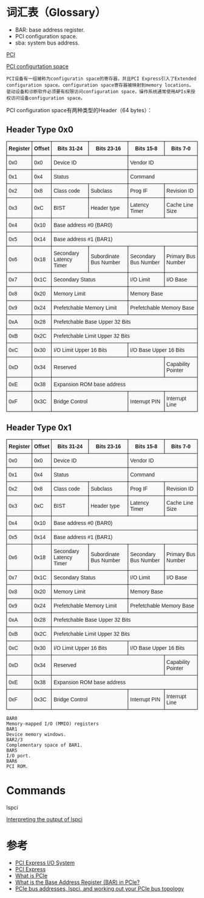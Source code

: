 # 词汇表（Glossary）

- BAR: base address register.
- PCI configuration space.
- sba: system bus address.



[PCI](https://wiki.osdev.org/PCI)

[PCI configurtation space](https://en.wikipedia.org/wiki/PCI_configuration_space)

    PCI设备有一组被称为configuratin space的寄存器，并且PCI Express引入了Extended configuration space。configuration space寄存器被映射到memory locations。
    驱动设备和诊断软件必须要有权限访问configuration space，操作系统通常使用APIs来授权访问设备configuration space。

PCI configuration space有两种类型的Header（64 bytes）：

## Header Type 0x0

<style type="text/css">
.tg  {border-collapse:collapse;border-spacing:0;}
.tg td{border-color:black;border-style:solid;border-width:1px;font-family:Arial, sans-serif;font-size:14px;
  overflow:hidden;padding:10px 5px;word-break:normal;}
.tg th{border-color:black;border-style:solid;border-width:1px;font-family:Arial, sans-serif;font-size:14px;
  font-weight:normal;overflow:hidden;padding:10px 5px;word-break:normal;}
.tg .tg-rcf9{background-color:#F9F9F9;text-align:left;vertical-align:middle}
.tg .tg-tbl0{background-color:#F9F9F9;font-weight:bold;text-align:center;vertical-align:middle}
</style>
<table class="tg">
<thead>
  <tr>
    <th class="tg-tbl0">Register</th>
    <th class="tg-tbl0">Offset</th>
    <th class="tg-tbl0">Bits 31-24</th>
    <th class="tg-tbl0">Bits 23-16</th>
    <th class="tg-tbl0">Bits 15-8</th>
    <th class="tg-tbl0">Bits 7-0</th>
  </tr>
</thead>
<tbody>
  <tr>
    <td class="tg-rcf9">0x0</td>
    <td class="tg-rcf9">0x0</td>
    <td class="tg-rcf9" colspan="2">Device ID</td>
    <td class="tg-rcf9" colspan="2">Vendor ID</td>
  </tr>
  <tr>
    <td class="tg-rcf9">0x1</td>
    <td class="tg-rcf9">0x4</td>
    <td class="tg-rcf9" colspan="2">Status</td>
    <td class="tg-rcf9" colspan="2">Command</td>
  </tr>
  <tr>
    <td class="tg-rcf9">0x2</td>
    <td class="tg-rcf9">0x8</td>
    <td class="tg-rcf9">Class code</td>
    <td class="tg-rcf9">Subclass</td>
    <td class="tg-rcf9">Prog IF</td>
    <td class="tg-rcf9">Revision ID</td>
  </tr>
  <tr>
    <td class="tg-rcf9">0x3</td>
    <td class="tg-rcf9">0xC</td>
    <td class="tg-rcf9">BIST</td>
    <td class="tg-rcf9">Header type</td>
    <td class="tg-rcf9">Latency Timer</td>
    <td class="tg-rcf9">Cache Line Size</td>
  </tr>
  <tr>
    <td class="tg-rcf9">0x4</td>
    <td class="tg-rcf9">0x10</td>
    <td class="tg-rcf9" colspan="4">Base address #0 (BAR0)</td>
  </tr>
  <tr>
    <td class="tg-rcf9">0x5</td>
    <td class="tg-rcf9">0x14</td>
    <td class="tg-rcf9" colspan="4">Base address #1 (BAR1)</td>
  </tr>
  <tr>
    <td class="tg-rcf9">0x6</td>
    <td class="tg-rcf9">0x18</td>
    <td class="tg-rcf9">Secondary Latency Timer</td>
    <td class="tg-rcf9">Subordinate Bus Number</td>
    <td class="tg-rcf9">Secondary Bus Number</td>
    <td class="tg-rcf9">Primary Bus Number</td>
  </tr>
  <tr>
    <td class="tg-rcf9">0x7</td>
    <td class="tg-rcf9">0x1C</td>
    <td class="tg-rcf9" colspan="2">Secondary Status</td>
    <td class="tg-rcf9">I/O Limit</td>
    <td class="tg-rcf9">I/O Base</td>
  </tr>
  <tr>
    <td class="tg-rcf9">0x8</td>
    <td class="tg-rcf9">0x20</td>
    <td class="tg-rcf9" colspan="2">Memory Limit</td>
    <td class="tg-rcf9" colspan="2">Memory Base</td>
  </tr>
  <tr>
    <td class="tg-rcf9">0x9</td>
    <td class="tg-rcf9">0x24</td>
    <td class="tg-rcf9" colspan="2">Prefetchable Memory Limit</td>
    <td class="tg-rcf9" colspan="2">Prefetchable Memory Base</td>
  </tr>
  <tr>
    <td class="tg-rcf9">0xA</td>
    <td class="tg-rcf9">0x28</td>
    <td class="tg-rcf9" colspan="4">Prefetchable Base Upper 32 Bits</td>
  </tr>
  <tr>
    <td class="tg-rcf9">0xB</td>
    <td class="tg-rcf9">0x2C</td>
    <td class="tg-rcf9" colspan="4">Prefetchable Limit Upper 32 Bits</td>
  </tr>
  <tr>
    <td class="tg-rcf9">0xC</td>
    <td class="tg-rcf9">0x30</td>
    <td class="tg-rcf9" colspan="2">I/O Limit Upper 16 Bits</td>
    <td class="tg-rcf9" colspan="2">I/O Base Upper 16 Bits</td>
  </tr>
  <tr>
    <td class="tg-rcf9">0xD</td>
    <td class="tg-rcf9">0x34</td>
    <td class="tg-rcf9" colspan="3">Reserved</td>
    <td class="tg-rcf9">Capability Pointer</td>
  </tr>
  <tr>
    <td class="tg-rcf9">0xE</td>
    <td class="tg-rcf9">0x38</td>
    <td class="tg-rcf9" colspan="4">Expansion ROM base address</td>
  </tr>
  <tr>
    <td class="tg-rcf9">0xF</td>
    <td class="tg-rcf9">0x3C</td>
    <td class="tg-rcf9" colspan="2">Bridge Control</td>
    <td class="tg-rcf9">Interrupt PIN</td>
    <td class="tg-rcf9">Interrupt Line</td>
  </tr>
</tbody>
</table>

## Header Type 0x1

<style type="text/css">
.tg  {border-collapse:collapse;border-spacing:0;}
.tg td{border-color:black;border-style:solid;border-width:1px;font-family:Arial, sans-serif;font-size:14px;
  overflow:hidden;padding:10px 5px;word-break:normal;}
.tg th{border-color:black;border-style:solid;border-width:1px;font-family:Arial, sans-serif;font-size:14px;
  font-weight:normal;overflow:hidden;padding:10px 5px;word-break:normal;}
.tg .tg-rcf9{background-color:#F9F9F9;text-align:left;vertical-align:middle}
.tg .tg-tbl0{background-color:#F9F9F9;font-weight:bold;text-align:center;vertical-align:middle}
</style>
<table class="tg">
<thead>
  <tr>
    <th class="tg-tbl0">Register</th>
    <th class="tg-tbl0">Offset</th>
    <th class="tg-tbl0">Bits 31-24</th>
    <th class="tg-tbl0">Bits 23-16</th>
    <th class="tg-tbl0">Bits 15-8</th>
    <th class="tg-tbl0">Bits 7-0</th>
  </tr>
</thead>
<tbody>
  <tr>
    <td class="tg-rcf9">0x0</td>
    <td class="tg-rcf9">0x0</td>
    <td class="tg-rcf9" colspan="2">Device ID</td>
    <td class="tg-rcf9" colspan="2">Vendor ID</td>
  </tr>
  <tr>
    <td class="tg-rcf9">0x1</td>
    <td class="tg-rcf9">0x4</td>
    <td class="tg-rcf9" colspan="2">Status</td>
    <td class="tg-rcf9" colspan="2">Command</td>
  </tr>
  <tr>
    <td class="tg-rcf9">0x2</td>
    <td class="tg-rcf9">0x8</td>
    <td class="tg-rcf9">Class code</td>
    <td class="tg-rcf9">Subclass</td>
    <td class="tg-rcf9">Prog IF</td>
    <td class="tg-rcf9">Revision ID</td>
  </tr>
  <tr>
    <td class="tg-rcf9">0x3</td>
    <td class="tg-rcf9">0xC</td>
    <td class="tg-rcf9">BIST</td>
    <td class="tg-rcf9">Header type</td>
    <td class="tg-rcf9">Latency Timer</td>
    <td class="tg-rcf9">Cache Line Size</td>
  </tr>
  <tr>
    <td class="tg-rcf9">0x4</td>
    <td class="tg-rcf9">0x10</td>
    <td class="tg-rcf9" colspan="4">Base address #0 (BAR0)</td>
  </tr>
  <tr>
    <td class="tg-rcf9">0x5</td>
    <td class="tg-rcf9">0x14</td>
    <td class="tg-rcf9" colspan="4">Base address #1 (BAR1)</td>
  </tr>
  <tr>
    <td class="tg-rcf9">0x6</td>
    <td class="tg-rcf9">0x18</td>
    <td class="tg-rcf9">Secondary Latency Timer</td>
    <td class="tg-rcf9">Subordinate Bus Number</td>
    <td class="tg-rcf9">Secondary Bus Number</td>
    <td class="tg-rcf9">Primary Bus Number</td>
  </tr>
  <tr>
    <td class="tg-rcf9">0x7</td>
    <td class="tg-rcf9">0x1C</td>
    <td class="tg-rcf9" colspan="2">Secondary Status</td>
    <td class="tg-rcf9">I/O Limit</td>
    <td class="tg-rcf9">I/O Base</td>
  </tr>
  <tr>
    <td class="tg-rcf9">0x8</td>
    <td class="tg-rcf9">0x20</td>
    <td class="tg-rcf9" colspan="2">Memory Limit</td>
    <td class="tg-rcf9" colspan="2">Memory Base</td>
  </tr>
  <tr>
    <td class="tg-rcf9">0x9</td>
    <td class="tg-rcf9">0x24</td>
    <td class="tg-rcf9" colspan="2">Prefetchable Memory Limit</td>
    <td class="tg-rcf9" colspan="2">Prefetchable Memory Base</td>
  </tr>
  <tr>
    <td class="tg-rcf9">0xA</td>
    <td class="tg-rcf9">0x28</td>
    <td class="tg-rcf9" colspan="4">Prefetchable Base Upper 32 Bits</td>
  </tr>
  <tr>
    <td class="tg-rcf9">0xB</td>
    <td class="tg-rcf9">0x2C</td>
    <td class="tg-rcf9" colspan="4">Prefetchable Limit Upper 32 Bits</td>
  </tr>
  <tr>
    <td class="tg-rcf9">0xC</td>
    <td class="tg-rcf9">0x30</td>
    <td class="tg-rcf9" colspan="2">I/O Limit Upper 16 Bits</td>
    <td class="tg-rcf9" colspan="2">I/O Base Upper 16 Bits</td>
  </tr>
  <tr>
    <td class="tg-rcf9">0xD</td>
    <td class="tg-rcf9">0x34</td>
    <td class="tg-rcf9" colspan="3">Reserved</td>
    <td class="tg-rcf9">Capability Pointer</td>
  </tr>
  <tr>
    <td class="tg-rcf9">0xE</td>
    <td class="tg-rcf9">0x38</td>
    <td class="tg-rcf9" colspan="4">Expansion ROM base address</td>
  </tr>
  <tr>
    <td class="tg-rcf9">0xF</td>
    <td class="tg-rcf9">0x3C</td>
    <td class="tg-rcf9" colspan="2">Bridge Control</td>
    <td class="tg-rcf9">Interrupt PIN</td>
    <td class="tg-rcf9">Interrupt Line</td>
  </tr>
</tbody>
</table>

    BAR0
    Memory-mapped I/O (MMIO) registers
    BAR1
    Device memory windows.
    BAR2/3
    Complementary space of BAR1.
    BAR5
    I/O port.
    BAR6
    PCI ROM.

# Commands

lspci

[Interpreting the output of lspci](https://diego.assencio.com/?index=649b7a71b35fc7ad41e03b6d0e825f07)


# 参考

* [PCI Express I/O System](https://insujang.github.io/2017-04-03/pci-express-i/o-system/)
* [PCI Express](https://www.pcmag.com/encyclopedia/term/pci-express)
* [What is PCIe](https://www.trentonsystems.com/blog/what-is-pcie)
* [What is the Base Address Register (BAR) in PCIe?](https://stackoverflow.com/questions/30190050/what-is-the-base-address-register-bar-in-pcie)
* [PCIe bus addresses, lspci, and working out your PCIe bus topology](https://utcc.utoronto.ca/~cks/space/blog/linux/PCIeLspciBusAddresses)
